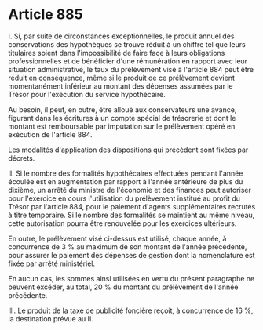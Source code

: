 # Article 885

I. Si, par suite de circonstances exceptionnelles, le produit annuel des conservations des hypothèques se trouve réduit à un
chiffre tel que leurs titulaires soient dans l'impossibilité de faire face à leurs obligations professionnelles et de
bénéficier d'une rémunération en rapport avec leur situation administrative, le taux du prélèvement visé à l'article 884 peut
être réduit en conséquence, même si le produit de ce prélèvement devient momentanément inférieur au montant des dépenses
assumées par le Trésor pour l'exécution du service hypothécaire. 

Au besoin, il peut, en outre, être alloué aux conservateurs une avance, figurant dans les écritures à un compte spécial de
trésorerie et dont le montant est remboursable par imputation sur le prélèvement opéré en exécution de l'article 884. 

Les modalités d'application des dispositions qui précèdent sont fixées par décrets. 

II. Si le nombre des formalités hypothécaires effectuées pendant l'année écoulée est en augmentation par rapport à l'année
antérieure de plus du dixième, un arrêté du ministre de l'économie et des finances peut autoriser pour l'exercice en cours
l'utilisation du prélèvement institué au profit du Trésor par l'article 884, pour le paiement d'agents supplémentaires
recrutés à titre temporaire. Si le nombre des formalités se maintient au même niveau, cette autorisation pourra être
renouvelée pour les exercices ultérieurs. 

En outre, le prélèvement visé ci-dessus est utilisé, chaque année, à concurrence de 3 % au maximum de son montant de l'année
précédente, pour assurer le paiement des dépenses de gestion dont la nomenclature est fixée par arrêté ministériel. 

En aucun cas, les sommes ainsi utilisées en vertu du présent paragraphe ne peuvent excéder, au total, 20 % du montant du
prélèvement de l'année précédente. 

III. Le produit de la taxe de publicité foncière reçoit, à concurrence de 16 %, la destination prévue au II.

